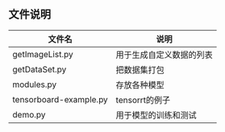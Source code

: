 
## 文件说明

|文件名|说明|
|--|--|
|getImageList.py|用于生成自定义数据的列表|
|getDataSet.py|把数据集打包|
|modules.py|存放各种模型|
|tensorboard-example.py|tensorrt的例子|
|demo.py|用于模型的训练和测试|
